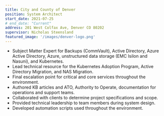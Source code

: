 ```yaml
---
title: City and County of Denver
position: System Architect
start_date: 2021-07-25
# end_date: "Current"
address: 201 West Colfax Ave, Denver CO 80202
supervisor: Nicholas Steensland
featured_image: '/images/denver-logo.png'
---
```

* Subject Matter Expert for Backups (CommVault), Active Directory, Azure Active Directory, Azure, unstructured data storage (EMC Isilon and Nasuni), and Kubernetes.
* Lead technical resource for the Kubernetes Adoption Program, Active Directory Migration, and NAS Migration.
* Final escalation point for critical and core services throughout the environment.  
* Authored KB articles and ATO, Authority to Operate, documentation for operations and support teams.
* Collaborated with clients to determine project specifications and scope.
* Provided technical leadership to team members during system design.
* Developed automation scripts used throughout the environment.
